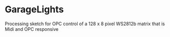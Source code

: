 # GarageLights
Processing sketch for OPC control of a 128 x 8 pixel WS2812b matrix that is Midi and OPC responsive
